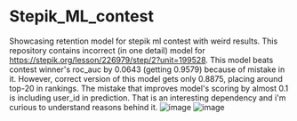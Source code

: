 # Stepik_ML_contest
Showcasing retention model for stepik ml contest with weird results.
This repository contains incorrect (in one detail) model for https://stepik.org/lesson/226979/step/2?unit=199528. 
This model beats contest winner's roc_auc by 0.0643 (getting 0.9579) because of mistake in it. 
However, correct version of this model gets only 0.8875, placing around top-20 in rankings.
The mistake that improves model's scoring by almost 0.1 is including user_id in prediction. That is an interesting dependency and i'm curious to understand reasons behind it.
![image](https://github.com/DenDrole/Stepik_ML_contest/assets/45103044/259caca8-f3e4-4069-887d-d4b6a53b3a03)
![image](https://github.com/DenDrole/Stepik_ML_contest/assets/45103044/59502feb-2de4-43fb-b4cd-17cdfe354433)
